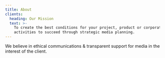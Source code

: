 ```yaml
---
title: About
clients:
  heading: Our Mission
  text: >-
    To create the best conditions for your project, product or corporate
    activities to succeed through strategic media planning.
---
```

We believe in ethical communications & transparent support for media in the interest of the client.
